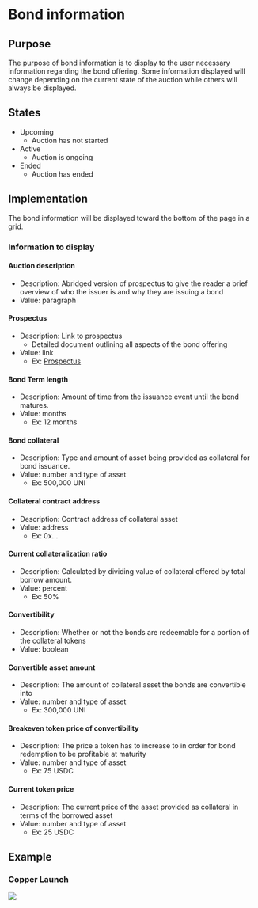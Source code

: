 # Bond information

## Purpose

The purpose of bond information is to display to the user necessary information regarding the bond offering. Some information displayed will change depending on the current state of the auction while others will always be displayed.

## States

* Upcoming
  * Auction has not started
* Active
  * Auction is ongoing
* Ended
  * Auction has ended

## Implementation

The bond information will be displayed toward the bottom of the page in a grid.

### Information to display

#### Auction description

* Description: Abridged version of prospectus to give the reader a brief overview of who the issuer is and why they are issuing a bond
* Value: paragraph

#### Prospectus

* Description: Link to prospectus
  * Detailed document outlining all aspects of the bond offering
* Value: link
  * Ex: [Prospectus](https://www.sec.gov/Archives/edgar/data/320193/000119312513184506/d527270d424b2.htm)

#### Bond Term length

* Description: Amount of time from the issuance event until the bond matures.
* Value: months
  * Ex: 12 months

#### Bond collateral

* Description: Type and amount of asset being provided as collateral for bond issuance.
* Value: number and type of asset
  * Ex: 500,000 UNI

#### Collateral contract address

* Description: Contract address of collateral asset
* Value: address
  * Ex: 0x...

#### Current collateralization ratio

* Description: Calculated by dividing value of collateral offered by total borrow amount.
* Value: percent
  * Ex: 50%

#### Convertibility

* Description: Whether or not the bonds are redeemable for a portion of the collateral tokens
* Value: boolean

#### Convertible asset amount

* Description: The amount of collateral asset the bonds are convertible into
* Value: number and type of asset
  * Ex: 300,000 UNI

#### Breakeven token price of convertibility

* Description: The price a token has to increase to in order for bond redemption to be profitable at maturity
* Value: number and type of asset
  * Ex: 75 USDC

#### Current token price

* Description: The current price of the asset provided as collateral in terms of the borrowed asset
* Value: number and type of asset
  * Ex: 25 USDC

## Example

### Copper Launch

![](../../../../../spec/assets/copper/bond\_details.png)
